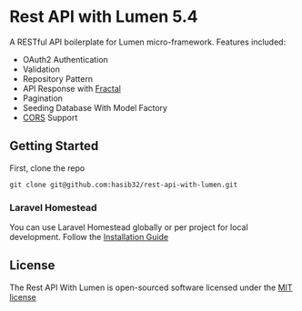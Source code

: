# Rest API with Lumen 5.4

A RESTful API boilerplate for Lumen micro-framework. Features included:

- OAuth2 Authentication
- Validation
- Repository Pattern
- API Response with [Fractal](http://fractal.thephpleague.com/)
- Pagination
- Seeding Database With Model Factory
- [CORS](https://github.com/barryvdh/laravel-cors) Support

## Getting Started

First, clone the repo
```
git clone git@github.com:hasib32/rest-api-with-lumen.git
```

### Laravel Homestead
You can use Laravel Homestead globally or per project for local development. Follow the [Installation Guide](https://laravel.com/docs/5.4/homestead#installation-and-setup)


  ## License

  The Rest API With Lumen is open-sourced software licensed under the [MIT license](http://opensource.org/licenses/MIT)
